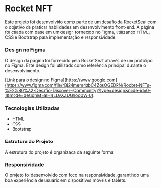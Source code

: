 # Rocket NFT
Este projeto foi desenvolvido como parte de um desafio da RocketSeat com o objetivo de praticar habilidades em desenvolvimento front-end. A página foi criada com base em um design fornecido no Figma, utilizando HTML, CSS e Bootstrap para implementação e responsividade.

### Design no Figma
O design da página foi fornecido pela RocketSeat através de um protótipo no Figma. Este design foi utilizado como referência principal durante o desenvolvimento.

[Link para o design no Figma](https://www.google.com](https://www.figma.com/file/rBj24mem4zbC4ZosOGEDRN/Rocket-NFTs-%E2%80%A2-Desafio-Discover-(Community)?type=design&node-id=0-1&mode=design&t=aIH4LDvXZDGhod0W-0).

### Tecnologias Utilizadas
- HTML
- CSS
- Bootstrap
  
### Estrutura do Projeto
A estrutura do projeto é organizada da seguinte forma:

### Responsividade
O projeto foi desenvolvido com foco na responsividade, garantindo uma boa experiência de usuário em dispositivos móveis e tablets.
